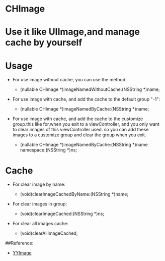 # CHImage
Use it like UIImage,and manage cache by yourself
==========
Usage
==========
* For use image without cache, you can use the method:
    + (nullable CHImage *)imageNamedWithoutCache:(NSString *)name;

* For use image with cache, and add the cache to the default group "-1":
    + (nullable CHImage *)imageNamedByCache:(NSString *)name;

* For use image with cache, and add the cache to the customize group.this like for,when you exit to a viewController, and you only want to clear images of this viewController used. so you can add these images to a customize group and clear the group when you exit.
    + (nullable CHImage *)imageNamedByCache:(NSString *)name namespace:(NSString *)ns;

Cache
=========
* For clear image by name:
    - (void)clearImageCachedByName:(NSString *)name;

* For clear images in group:
    - (void)clearImageCached:(NSString *)ns;

* For clear all images cache:
    - (void)clearAllImageCached;

##Reference:
* [YYImage](https://github.com/ibireme/YYImage)
